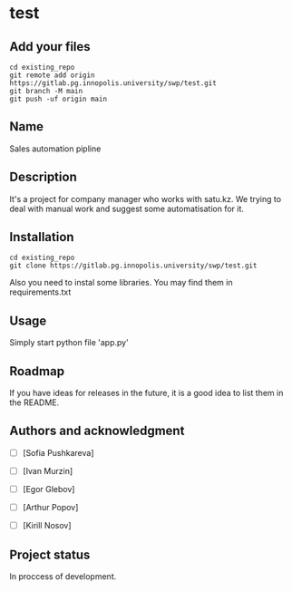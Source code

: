 # test

## Add your files

```
cd existing_repo
git remote add origin https://gitlab.pg.innopolis.university/swp/test.git
git branch -M main
git push -uf origin main
```



## Name
Sales automation pipline

## Description
It's a project for company manager who works with satu.kz. We trying to deal with manual work and suggest some automatisation for it.


## Installation
```
cd existing_repo
git clone https://gitlab.pg.innopolis.university/swp/test.git
```
Also you need to instal some libraries. You may find them in requirements.txt

## Usage
Simply start python file 'app.py'

## Roadmap
If you have ideas for releases in the future, it is a good idea to list them in the README.


## Authors and acknowledgment
- [ ] [Sofia Pushkareva]
- [ ] [Ivan Murzin]
- [ ] [Egor Glebov]
- [ ] [Arthur Popov]
- [ ] [Kirill Nosov]


## Project status
In proccess of development.
